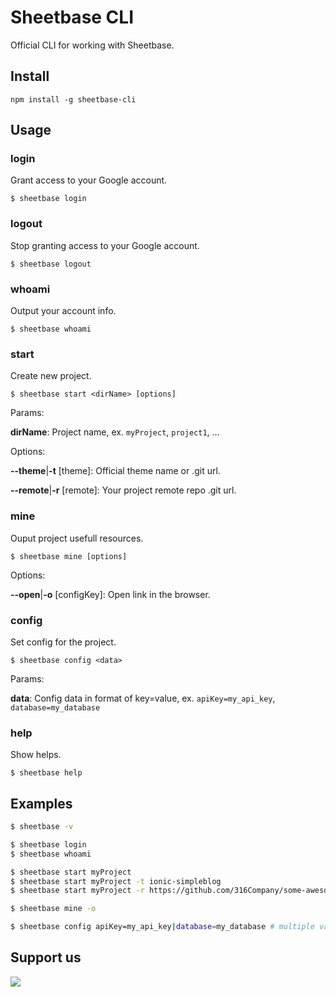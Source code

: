 # Sheetbase CLI

Official CLI for working with Sheetbase.

## Install

``npm install -g sheetbase-cli``

## Usage

### login

Grant access to your Google account.

``$ sheetbase login``

### logout

Stop granting access to your Google account.

``$ sheetbase logout``

### whoami

Output your account info.

``$ sheetbase whoami``

### start

Create new project.

``$ sheetbase start <dirName> [options]``

Params:

**dirName**: Project name, ex. ``myProject``, ``project1``, ...

Options:

**--theme**|**-t** [theme]: Official theme name or .git url.

**--remote**|**-r** [remote]: Your project remote repo .git url.

### mine

Ouput project usefull resources.

``$ sheetbase mine [options]``

Options:

**--open**|**-o** [configKey]: Open link in the browser.

### config

Set config for the project.

``$ sheetbase config <data>``

Params:

**data**: Config data in format of key=value, ex. ``apiKey=my_api_key``, ``database=my_database``

### help

Show helps.

``$ sheetbase help``

## Examples

```bash
$ sheetbase -v

$ sheetbase login
$ sheetbase whoami

$ sheetbase start myProject
$ sheetbase start myProject -t ionic-simpleblog
$ sheetbase start myProject -r https://github.com/316Company/some-awesome-sheetbase-theme.git

$ sheetbase mine -o

$ sheetbase config apiKey=my_api_key|database=my_database # multiple values

```

## Support us
[<img src="https://cloakandmeeple.files.wordpress.com/2017/06/become_a_patron_button3x.png?w=200">](https://www.patreon.com/lamnhan)